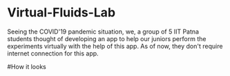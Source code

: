 # Virtual-Fluids-Lab

Seeing the COVID'19 pandemic situation, we, a group of 5 IIT Patna students thought of developing an app to help our juniors perform the experiments virtually with the help of this app. As of now, they don't require internet connection for this app.

#How it looks

